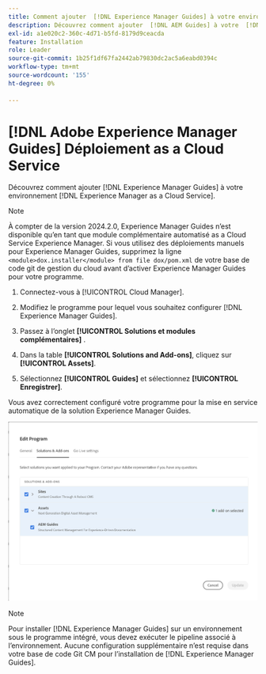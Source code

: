 ```yaml
---
title: Comment ajouter  [!DNL Experience Manager Guides] à votre environnement  [!DNL Experience Manager as a Cloud Service]
description: Découvrez comment ajouter  [!DNL AEM Guides] à votre  [!DNL AEM as a Cloud Service] environnement
exl-id: a1e020c2-360c-4d71-b5fd-8179d9ceacda
feature: Installation
role: Leader
source-git-commit: 1b25f1df67fa2442ab79830dc2ac5a6eabd0394c
workflow-type: tm+mt
source-wordcount: '155'
ht-degree: 0%

---
```


# [!DNL Adobe Experience Manager Guides] Déploiement as a Cloud Service

Découvrez comment ajouter [!DNL Experience Manager Guides] à votre environnement [!DNL Experience Manager as a Cloud Service].


>[!NOTE]
>
> À compter de la version 2024.2.0, Experience Manager Guides n’est disponible qu’en tant que module complémentaire automatisé as a Cloud Service Experience Manager. Si vous utilisez des déploiements manuels pour Experience Manager Guides, supprimez la ligne `<module>dox.installer</module> from file dox/pom.xml` de votre base de code git de gestion du cloud avant d’activer Experience Manager Guides pour votre programme.

1. Connectez-vous à [!UICONTROL Cloud Manager].

1. Modifiez le programme pour lequel vous souhaitez configurer [!DNL Experience Manager Guides].

1. Passez à l’onglet **[!UICONTROL Solutions et modules complémentaires]** .

1. Dans la table **[!UICONTROL Solutions and Add-ons]**, cliquez sur **[!UICONTROL Assets]**.

1. Sélectionnez **[!UICONTROL Guides]** et sélectionnez **[!UICONTROL Enregistrer]**.

Vous avez correctement configuré votre programme pour la mise en service automatique de la solution Experience Manager Guides.

![Configuration de la solution Experience Manager Guides](assets/addon-configuration.png)

>[!NOTE]
>
>Pour installer [!DNL Experience Manager Guides] sur un environnement sous le programme intégré, vous devez exécuter le pipeline associé à l’environnement. Aucune configuration supplémentaire n’est requise dans votre base de code Git CM pour l’installation de [!DNL Experience Manager Guides].
